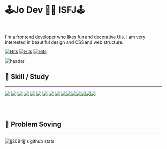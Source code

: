 # 🕹Jo Dev 🧚‍♀️ ISFJ🕹
<br />

 I'm a frontend developer who likes fun and decorative UIs.
 I am very interested in beautiful design and CSS and web structure.
 
[![Hits](https://hits.seeyoufarm.com/api/count/incr/badge.svg?url=https%3A%2F%2Fgithub.com%2Fjj2084jj&count_bg=%2379C83D&title_bg=%23555555&icon=&icon_color=%23E7E7E7&title=git_Joeun&edge_flat=false)](https://hits.seeyoufarm.com) [![Hits](https://hits.seeyoufarm.com/api/count/incr/badge.svg?url=https%3A%2F%2Fvelog.io%2F%40whdms3368&count_bg=%23FF7779&title_bg=%23555555&icon=&icon_color=%23E7E7E7&title=velog_joeun&edge_flat=false)](https://hits.seeyoufarm.com) [![Hits](https://hits.seeyoufarm.com/api/count/incr/badge.svg?url=https%3A%2F%2Fjikeun.tistory.com&count_bg=%2377BFFF&title_bg=%23555555&icon=&icon_color=%23E7E7E7&title=tistory_joeun&edge_flat=false)](https://hits.seeyoufarm.com)

 
![header](https://capsule-render.vercel.app/api?type=wave&color=auto&height=300&section=header&text=joeun-like&fontSize=90)

## 👀 Skill / Study <br />

---

<img src="https://img.shields.io/badge/Javascript-F7DF1E?style=flat-square&logo=Javascript&logoColor=white"/> <img src="https://img.shields.io/badge/Css-1572B6?style=flat-square&logo=Css&logoColor=white"/> <img src="https://img.shields.io/badge/Html-E34F26?style=flat-square&logo=Html&logoColor=white"/> <img src="https://img.shields.io/badge/Vue.js-4FC08D?style=flat-square&logo=Vue.js&logoColor=white"/> <img src="https://img.shields.io/badge/Vuetify-1867C0?style=flat-square&logo=Vuetify&logoColor=white"/> <img src="https://img.shields.io/badge/React-61DAFB?style=flat-square&logo=React&logoColor=white"/> <img src="https://img.shields.io/badge/ReactQuery-FF4154?style=flat-square&logo=ReactQuery&logoColor=white"/> <img src="https://img.shields.io/badge/CreateReactApp-09D3AC?style=flat-square&logo=CreateReactApp&logoColor=white"/> <img src="https://img.shields.io/badge/TypeScript-3178C6?style=flat-square&logo=TypeScript&logoColor=white"/> <img src="https://img.shields.io/badge/AdobeIllustrator-FF9A00?style=flat-square&logo=AdobeIllustrator&logoColor=white"/><img src="https://img.shields.io/badge/Photoshop-31A8FF?style=flat-square&logo=AdobePhotoshop&logoColor=white"/><img src="https://img.shields.io/badge/Figma-F24E1E?style=flat-square&logo=Figma&logoColor=white"/><img src="https://img.shields.io/badge/Next.js-000000?style=flat-square&logo=Next.js&logoColor=white"/><img src="https://img.shields.io/badge/Nuxt.js-00DC82?style=flat-square&logo=Nuxt.js&logoColor=white"/><img src="https://img.shields.io/badge/AntDesign-0170FE?style=flat-square&logo=AntDesign&logoColor=white"/><img src="https://img.shields.io/badge/Firebase-FFCA28?style=flat-square&logo=Firebase&logoColor=white"/>



<br /><br />


## 💪 Problem Soving <br />

---

![jj2084jj's github stats](https://github-readme-stats.vercel.app/api?username=jj2084jj&show_icons=true)
<!--
**jj2084jj/jj2084jj** is a ✨ _special_ ✨ repository because its `README.md` (this file) appears on your GitHub profile.

Here are some ideas to get you started:

- 🔭 I’m currently working on ...
- 🌱 I’m currently learning ...
- 👯 I’m looking to collaborate on ...
- 🤔 I’m looking for help with ...
- 💬 Ask me about ...
- 📫 How to reach me: ...
- 😄 Pronouns: ...
- ⚡ Fun fact: ...
-->
